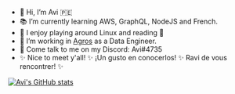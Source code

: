 - 👋 Hi, I’m Avi 🇵🇪
- 📚 I’m currently learning AWS, GraphQL, NodeJS and French.
- 💙 I enjoy playing around Linux and reading :penguin: 
- 🌱 I’m working in [Agros](https://agros.tech/) as a Data Engineer.
- 💬 Come talk to me on my Discord: Avi#4735
- ✨ Nice to meet y'all! ✨ ¡Un gusto en conocerlos! ✨ Ravi de vous rencontrer! ✨

<!---
Avicr01/Avicr01 is a ✨ special ✨ repository because its `README.md` (this file) appears on your GitHub profile.
You can click the Preview link to take a look at your changes.
--->
[![Avi's GitHub stats](https://github-readme-stats.vercel.app/api?username=Avicr01)](https://github.com/Avicr01/github-readme-stats&show_icons=true&theme=nightowl)
